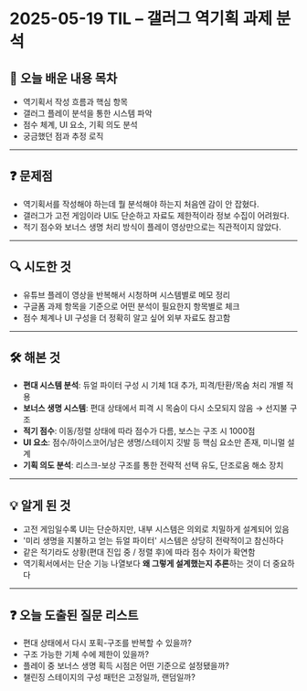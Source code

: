 # 2025-05-19 TIL – 갤러그 역기획 과제 분석

## 📌 오늘 배운 내용 목차
- 역기획서 작성 흐름과 핵심 항목
- 갤러그 플레이 분석을 통한 시스템 파악
- 점수 체계, UI 요소, 기획 의도 분석
- 궁금했던 점과 추정 로직

---

## ❓ 문제점
- 역기획서를 작성해야 하는데 뭘 분석해야 하는지 처음엔 감이 안 잡혔다.
- 갤러그가 고전 게임이라 UI도 단순하고 자료도 제한적이라 정보 수집이 어려웠다.
- 적기 점수와 보너스 생명 처리 방식이 플레이 영상만으로는 직관적이지 않았다.

---

## 🔍 시도한 것
- 유튜브 플레이 영상을 반복해서 시청하며 시스템별로 메모 정리
- 구글폼 과제 항목을 기준으로 어떤 분석이 필요한지 항목별로 체크
- 점수 체계나 UI 구성을 더 정확히 알고 싶어 외부 자료도 참고함

---

## 🛠️ 해본 것
- **편대 시스템 분석**: 듀얼 파이터 구성 시 기체 1대 추가, 피격/탄환/목숨 처리 개별 적용
- **보너스 생명 시스템**: 편대 상태에서 피격 시 목숨이 다시 소모되지 않음 → 선지불 구조
- **적기 점수**: 이동/정렬 상태에 따라 점수가 다름, 보스는 구조 시 1000점
- **UI 요소**: 점수/하이스코어/남은 생명/스테이지 깃발 등 핵심 요소만 존재, 미니멀 설계
- **기획 의도 분석**: 리스크-보상 구조를 통한 전략적 선택 유도, 단조로움 해소 장치

---

## 💡 알게 된 것
- 고전 게임일수록 UI는 단순하지만, 내부 시스템은 의외로 치밀하게 설계되어 있음
- '미리 생명을 지불하고 얻는 듀얼 파이터' 시스템은 상당히 전략적이고 참신하다
- 같은 적기라도 상황(편대 진입 중 / 정렬 후)에 따라 점수 차이가 확연함
- 역기획서에서는 단순 기능 나열보다 **왜 그렇게 설계했는지 추론**하는 것이 더 중요하다

---

## ❓ 오늘 도출된 질문 리스트
- 편대 상태에서 다시 포획-구조를 반복할 수 있을까?
- 구조 가능한 기체 수에 제한이 있을까?
- 플레이 중 보너스 생명 획득 시점은 어떤 기준으로 설정됐을까?
- 챌린징 스테이지의 구성 패턴은 고정일까, 랜덤일까?
